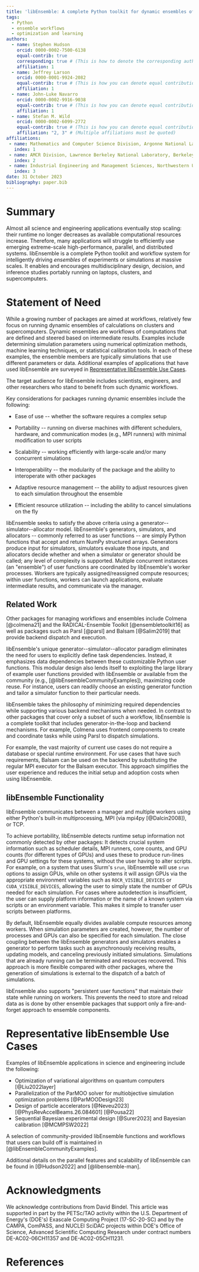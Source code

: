 ```yaml
---
title: 'libEnsemble: A complete Python toolkit for dynamic ensembles of calculations'
tags:
  - Python
  - ensemble workflows
  - optimization and learning
authors:
  - name: Stephen Hudson
    orcid: 0000-0002-7500-6138
    equal-contrib: true
    corresponding: true # (This is how to denote the corresponding author)
    affiliation: 1
  - name: Jeffrey Larson
    orcid: 0000-0001-9924-2082
    equal-contrib: true # (This is how you can denote equal contributions between multiple authors)
    affiliation: 1
  - name: John-Luke Navarro
    orcid: 0000-0002-9916-9038
    equal-contrib: true # (This is how you can denote equal contributions between multiple authors)
    affiliation: 1
  - name: Stefan M. Wild
    orcid: 0000-0002-6099-2772
    equal-contrib: true # (This is how you can denote equal contributions between multiple authors)
    affiliation: "2, 3" # (Multiple affiliations must be quoted)
affiliations:
 - name: Mathematics and Computer Science Division, Argonne National Laboratory, Lemont, IL, USA
   index: 1
 - name: AMCR Division, Lawrence Berkeley National Laboratory, Berkeley, CA, USA
   index: 2
 - name: Industrial Engineering and Management Sciences, Northwestern University, Evanston, IL, USA
   index: 3
date: 31 October 2023
bibliography: paper.bib
---
```


# Summary

Almost all science and engineering applications eventually stop scaling: their runtime no
longer decreases as available computational resources increase.
Therefore, many applications will struggle to efficiently use emerging
extreme-scale high-performance, parallel, and distributed systems.
libEnsemble is a complete Python toolkit and workflow system for intelligently driving
*ensembles* of experiments or simulations at massive scales.
It enables and encourages multidisciplinary design, decision, and inference
studies portably running on laptops, clusters, and supercomputers.

# Statement of Need

While a growing number of packages are aimed at workflows, relatively few
focus on running dynamic ensembles of calculations on clusters and supercomputers.
Dynamic ensembles are workflows of computations that are defined and steered
based on intermediate results.
Examples include determining simulation parameters using numerical optimization
methods, machine learning techniques, or statistical calibration tools. In each of
these examples, the ensemble members are typically simulations that use different
parameters or data. Additional examples of applications that have used libEnsemble are
surveyed in [Representative libEnsemble Use Cases](#Representative-libEnsemble-Use-Cases).

The target audience for libEnsemble includes scientists, engineers, and other researchers
who stand to benefit from such dynamic workflows.

Key considerations for packages running dynamic ensembles include the following:

- Ease of use -- whether the software requires a complex setup

- Portability -- running on diverse machines with different schedulers, hardware, and communication modes (e.g., MPI runners) with minimal modification to user scripts

- Scalability -- working efficiently with large-scale and/or many concurrent simulations

- Interoperability -- the modularity of the package and the ability to interoperate with other packages

- Adaptive resource management -- the ability to adjust resources given to each simulation throughout the ensemble

- Efficient resource utilization -- including the ability to cancel simulations on the fly

libEnsemble seeks to satisfy the above criteria using a generator--simulator--allocator
model. libEnsemble's generators, simulators, and allocators -- commonly referred to as
user functions -- are simply Python
functions that accept and return NumPy structured arrays. Generators produce input for
simulators, simulators evaluate those inputs, and allocators decide whether and when
a simulator or generator should be called; any level of complexity is supported.
Multiple concurrent instances (an "ensemble") of user functions are coordinated by libEnsemble's
worker processes. Workers are typically assigned/reassigned compute resources; within
user functions, workers can launch applications, evaluate intermediate results,
and communicate via the manager.

## Related Work

Other packages for managing workflows and ensembles include Colmena [@colmena21] and the
RADICAL-Ensemble Toolkit [@ensembletoolkit16] as well as packages such as Parsl
[@parsl] and Balsam [@Salim2019] that provide backend dispatch and execution.

libEnsemble's unique generator--simulator--allocator
paradigm eliminates the need for users to explicitly define task dependencies.
Instead, it emphasizes data dependencies between these customizable Python user
functions. This modular design also lends itself to exploiting the large
library of example user functions provided with libEnsemble or
available from the community (e.g., [@libEnsembleCommunityExamples]),
maximizing code reuse. For instance, users can
readily choose an existing generator function and tailor a simulator function
to their particular needs.

libEnsemble takes the philosophy of minimizing required dependencies while
supporting various backend mechanisms when needed.
In contrast to other packages that cover only a
subset of such a workflow,
libEnsemble is a complete toolkit that includes generator-in-the-loop and
backend mechanisms.
For example, Colmena uses frontend components to create and
coordinate tasks while using Parsl to dispatch simulations.

For example, the vast majority of current use cases do not require a database or
special runtime environment. For use cases that have such requirements, Balsam
can be used on the backend by
substituting the regular MPI executor for the Balsam executor. This approach
simplifies the user experience and reduces the initial setup and adoption costs
when using libEnsemble.

## libEnsemble Functionality

libEnsemble communicates between a manager and multiple workers using either
Python's built-in multiprocessing, MPI (via mpi4py [@Dalcin2008]), or TCP.

To achieve portability, libEnsemble detects runtime setup information not
commonly detected by other packages:
It detects crucial system information such as scheduler details, MPI
runners, core counts, and GPU counts (for different types of GPUs) and uses
these to produce run-lines and GPU settings for these systems, without the user
having to alter scripts. For example, on a system that uses Slurm's `srun`, libEnsemble
will use `srun` options to assign GPUs, while on other systems it will assign
GPUs via the appropriate environment variables such as `ROCR_VISIBLE_DEVICES`
or `CUDA_VISIBLE_DEVICES`,
allowing the user to simply state the number of GPUs needed for each simulation. For
cases where autodetection is insufficient, the user can supply platform
information or the name of a known system via scripts or an environment
variable. This makes it simple to transfer user scripts between platforms.


By default, libEnsemble equally divides available compute resources among workers.
When simulation parameters are created, however, the number of processes and
GPUs can also be specified for each simulation.
The close coupling between the libEnsemble generators and simulators enables a
generator to perform tasks such as asynchronously receiving results, updating
models, and canceling previously initiated simulations. Simulations that are
already running can be terminated and resources recovered. This approach is more
flexible compared with other packages, where the generation of simulations is
external to the dispatch of a batch of simulations.

libEnsemble also supports "persistent user functions" that
maintain their state while running on workers. This prevents the need to
store and reload data
as is done by other ensemble packages that support only a fire-and-forget
approach to ensemble components.

# Representative libEnsemble Use Cases

Examples of libEnsemble applications in science and engineering include the following:

- Optimization of variational algorithms on quantum computers [@Liu2022layer]
- Parallelization of the ParMOO solver for multiobjective simulation optimization problems [@ParMOODesign23]
- Design of particle accelerators [@Neveu2023] [@PhysRevAccelBeams.26.084601] [@Pousa22]
- Sequential Bayesian experimental design [@Surer2023] and Bayesian calibration [@MCMPSW2022]

A selection of community-provided libEnsemble functions and workflows that
users can build off is maintained in [@libEnsembleCommunityExamples].

Additional details on the parallel features and scalability of libEnsemble can
be found in [@Hudson2022] and [@libensemble-man].

# Acknowledgments

We acknowledge contributions from David Bindel.
This article was supported in part by the PETSc/TAO activity within the U.S.
Department of Energy's (DOE's) Exascale Computing Project (17-SC-20-SC) and by
the CAMPA, ComPASS, and NUCLEI SciDAC projects within DOE's Office of Science,
Advanced Scientific Computing Research under contract numbers DE-AC02-06CH11357
and DE-AC02-05CH11231.


# References
